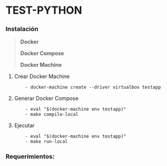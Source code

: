 # TEST-PYTHON

### Instalación

> **Docker**
>
> **Docker Compose**
>
> **Docker Machine**

1. Crear Docker Machine
    ```
        - docker-machine create --driver virtualbox testapp
    ```

1. Generar Docker Compose
   ```
       - eval "$(docker-machine env testapp)"
       - make compile-local
   ```

1. Ejecutar
   ```
       - eval "$(docker-machine env testapp)"
       - make run-local
   ```

### Requerimientos:
